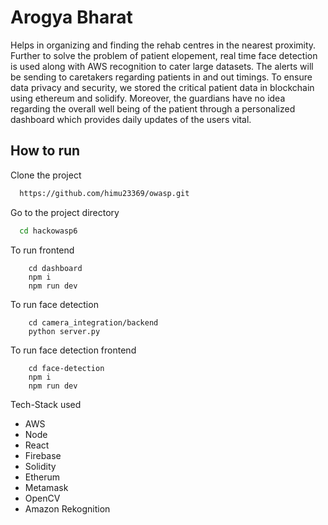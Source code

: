 # Arogya Bharat

Helps in organizing and finding the rehab centres in the nearest proximity. Further to solve the problem of patient elopement, real time face detection is used along with AWS recognition to cater large datasets. The alerts will be sending to caretakers regarding patients in and out timings. To ensure data privacy and security, we stored the critical patient data in blockchain using ethereum and solidify. Moreover, the guardians have no idea regarding the overall well being of the patient through a personalized dashboard which provides daily updates of the users vital.
## How to run

Clone the project

```bash
  https://github.com/himu23369/owasp.git
```

Go to the project directory

```bash
  cd hackowasp6
```

To run frontend

```
    cd dashboard
    npm i
    npm run dev
```

To run face detection

```
    cd camera_integration/backend
    python server.py
```

To run face detection frontend

```
    cd face-detection
    npm i
    npm run dev
```

Tech-Stack used

- AWS
- Node
- React
- Firebase
- Solidity
- Etherum
- Metamask
- OpenCV
- Amazon Rekognition


